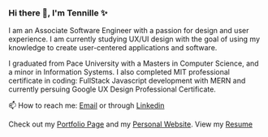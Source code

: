 ### Hi there 👋, I'm Tennille ✨


I am an Associate Software Engineer with a passion for design and user experience.  I am currently studying UX/UI design with the goal of using my knowledge to create user-centered applications and software.

I graduated from Pace University with a Masters in Computer Science, and a minor in Information Systems. I also completed MIT professional certificate in coding: FullStack Javascript development with MERN and currently persuing Google UX Design Professional Certificate.

📫 How to reach me: [Email](mailto:tennwilliams917@gmail.com) or through [Linkedin](https://www.linkedin.com/in/tennille-williams-bk917/)

Check out my [Portfolio Page](https://tennwilliams.github.io/TennWilliams/) and my [Personal Website](https://tennwilliams.github.io/TennilleWilliams/).  View my [Resume](https://github.com/TennWilliams/Tennille_Williams.pdf)


<!--
**TennWilliams/TennWilliams** is a ✨ _special_ ✨ repository because its `README.md` (this file) appears on your GitHub profile.

Here are some ideas to get you started:

- 🔭 I’m currently working on ...
- 🌱 I’m currently learning ...
- 👯 I’m looking to collaborate on ...
- 🤔 I’m looking for help with ...
- 💬 Ask me about ...
- 📫 How to reach me: ...
- 😄 Pronouns: ...
- ⚡ Fun fact: ...
-->
